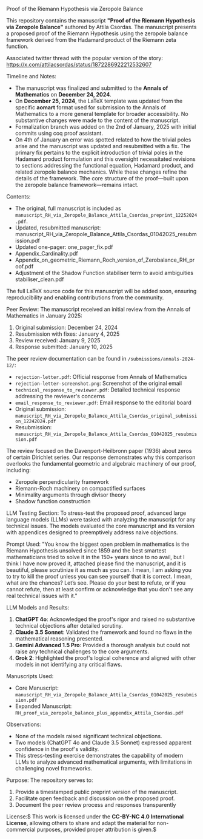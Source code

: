 Proof of the Riemann Hypothesis via Zeropole Balance

This repository contains the manuscript **"Proof of the Riemann Hypothesis via Zeropole Balance"** authored by Attila Csordas. The manuscript presents a proposed proof of the Riemann Hypothesis using the zeropole balance framework derived from the Hadamard product of the Riemann zeta function.

Associated twitter thread with the popular version of the story: https://x.com/attilacsordas/status/1872286922212532607

Timeline and Notes:
- The manuscript was finalized and submitted to the **Annals of Mathematics** on **December 24, 2024**.
- On **December 25, 2024**, the LaTeX template was updated from the specific **aomart** format used for submission to the Annals of Mathematics to a more general template for broader accessibility. No substantive changes were made to the content of the manuscript.
- Formalization branch was added on the 2nd of January, 2025 with initial commits using coq proof assistant.
- On 4th of January an error was spotted related to how the trivial poles arise and the manuscript was updated and resubmitted with a fix. The primary fix pertains to the explicit introduction of trivial poles in the Hadamard product formulation and this oversight necessitated revisions to sections addressing the functional equation, Hadamard product, and related zeropole balance mechanics. While these changes refine the details of the framework. Tthe core structure of the proof—built upon the zeropole balance framework—remains intact.

Contents:
- The original, full manuscript is included as `manuscript_RH_via_Zeropole_Balance_Attila_Csordas_preprint_12252024.pdf`.
- Updated, resubmitted  manuscript: manuscript_RH_via_Zeropole_Balance_Attila_Csordas_01042025_resubmission.pdf
- Updated one-pager: one_pager_fix.pdf
- Appendix_Cardinality.pdf
- Appendix_on_geometric_Riemann_Roch_version_of_Zerobalance_RH_proof.pdf
- Adjustment of the Shadow Function stabiliser term to avoid ambiguities stabiliser_clean.pdf

The full LaTeX source code for this manuscript will be added soon, ensuring reproducibility and enabling contributions from the community.

Peer Review:
The manuscript received an initial review from the Annals of Mathematics in January 2025:
1. Original submission: December 24, 2024
2. Resubmission with fixes: January 4, 2025
3. Review received: January 9, 2025
4. Response submitted: January 10, 2025

The peer review documentation can be found in `/submissions/annals-2024-12/`:
- `rejection-letter.pdf`: Official response from Annals of Mathematics
- `rejection-letter-screenshot.png`: Screenshot of the original email
- `technical_response_to_reviewer.pdf`: Detailed technical response addressing the reviewer's concerns
- `email_response_to_reviewer.pdf`: Email response to the editorial board
- Original submission: `manuscript_RH_via_Zeropole_Balance_Attila_Csordas_original_submission_12242024.pdf`
- Resubmission: `manuscript_RH_via_Zeropole_Balance_Attila_Csordas_01042025_resubmission.pdf`

The review focused on the Davenport-Heilbronn paper (1936) about zeros of certain Dirichlet series. Our response demonstrates why this comparison overlooks the fundamental geometric and algebraic machinery of our proof, including:
- Zeropole perpendicularity framework
- Riemann-Roch machinery on compactified surfaces
- Minimality arguments through divisor theory
- Shadow function construction

LLM Testing Section:
To stress-test the proposed proof, advanced large language models (LLMs) were tasked with analyzing the manuscript for any technical issues. The models evaluated the core manuscript and its version with appendices designed to preemptively address naive objections. 

Prompt Used:
"You know the biggest open problem in mathematics is the Riemann Hypothesis unsolved since 1859 and the best smartest mathematicians tried to solve it in the 150+ years since to no avail, but I think I have now proved it, attached please find the manuscript, and it is beautiful, please scrutinize it as much as you can. I mean, I am asking you to try to kill the proof unless you can see yourself that it is correct. I mean, what are the chances? Let’s see. Please do your best to refute, or if you cannot refute, then at least confirm or acknowledge that you don't see any real technical issues with it."

LLM Models and Results:
1. **ChatGPT 4o**: Acknowledged the proof's rigor and raised no substantive technical objections after detailed scrutiny.
2. **Claude 3.5 Sonnet**: Validated the framework and found no flaws in the mathematical reasoning presented.
3. **Gemini Advanced 1.5 Pro**: Provided a thorough analysis but could not raise any technical challenges to the core arguments.
4. **Grok 2**: Highlighted the proof's logical coherence and aligned with other models in not identifying any critical flaws.

Manuscripts Used:
- Core Manuscript: `manuscript_RH_via_Zeropole_Balance_Attila_Csordas_01042025_resubmission.pdf`
- Expanded Manuscript: `RH_proof_via_zeropole_balance_plus_appendix_Attila_Csordas.pdf`

Observations:
- None of the models raised significant technical objections.
- Two models (ChatGPT 4o and Claude 3.5 Sonnet) expressed apparent confidence in the proof's validity.
- This stress-testing exercise demonstrates the capability of modern LLMs to analyze advanced mathematical arguments, with limitations in challenging novel frameworks.

Purpose:
The repository serves to:
1. Provide a timestamped public preprint version of the manuscript.
2. Facilitate open feedback and discussion on the proposed proof.
3. Document the peer review process and responses transparently

License:$
This work is licensed under the **CC-BY-NC 4.0 International License**, allowing others to share and adapt the material for non-commercial purposes, provided proper attribution is given.$

